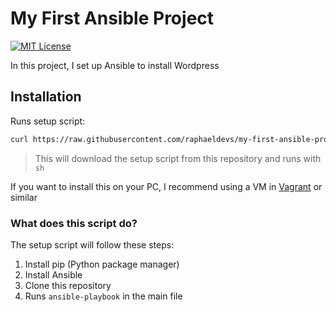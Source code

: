 # My First Ansible Project

[![MIT License](https://img.shields.io/badge/License-MIT-green.svg)](https://choosealicense.com/licenses/mit/)

In this project, I set up Ansible to install Wordpress

## Installation

Runs setup script:

```bash
curl https://raw.githubusercontent.com/raphaeldevs/my-first-ansible-project/main/setup.sh -sSf | sh
```

> This will download the setup script from this repository and runs with `sh`

If you want to install this on your PC, I recommend using a VM in [Vagrant](https://www.vagrantup.com/) or similar

### What does this script do?

The setup script will follow these steps:

1. Install pip (Python package manager)
2. Install Ansible
3. Clone this repository
4. Runs `ansible-playbook` in the main file
